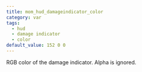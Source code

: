 ```yaml
---
title: mom_hud_damageindicator_color
category: var
tags:
  - hud
  - damage indicator
  - color
default_value: 152 0 0
---
```


RGB color of the damage indicator. Alpha is ignored.
